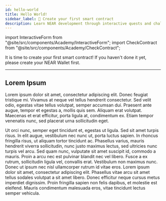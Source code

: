 ```yaml
---
id: hello-world
title: Hello World!
sidebar_label: 📖 Create your first smart contract
description: Learn NEAR development through interactive quests and challenges designed to build your skills step by step.
---
```


import InteractiveForm from "@site/src/components/Academy/InteractiveForm";
import CheckContract from "@site/src/components/Academy/CheckContract";

It is time to create your first smart contract! If you haven't done it yet, please create your NEAR Wallet first.

---

## Lorem Ipsum

Lorem ipsum dolor sit amet, consectetur adipiscing elit. Donec feugiat tristique mi. Vivamus at neque vel tellus hendrerit consectetur. Sed velit odio, egestas vitae tellus volutpat, semper accumsan dui. Praesent ante augue, tempor et egestas a, mollis quis sem. Aliquam erat volutpat. Maecenas et erat efficitur, porta ligula at, condimentum ex. Etiam tempor venenatis nunc, sed placerat urna sollicitudin eget.

Ut orci nunc, semper eget tincidunt et, egestas ut ligula. Sed sit amet turpis risus. In elit augue, vestibulum nec nunc ut, porta luctus sapien. In rhoncus fringilla risus, ut aliquam tortor tincidunt ac. Phasellus varius, mauris hendrerit viverra sollicitudin, nunc justo maximus lectus, sed ultricies nunc turpis vel arcu. Sed quam nunc, vulputate sit amet suscipit id, commodo a mauris. Proin a arcu nec est pulvinar blandit nec vel libero. Fusce a ex rutrum, sollicitudin ligula vel, convallis erat. Vestibulum non maximus nunc. Donec ut ipsum nec nisl ullamcorper rutrum id vitae eros. Lorem ipsum dolor sit amet, consectetur adipiscing elit. Phasellus vitae arcu sit amet tellus sodales volutpat a sit amet libero. Donec efficitur neque cursus metus imperdiet dignissim. Proin fringilla sapien non felis dapibus, et molestie est eleifend. Mauris condimentum malesuada eros, vitae tincidunt lectus semper vehicula. 

<CheckContract method="check_hello_near" />